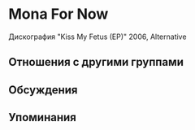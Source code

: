 # Mona For Now

Дискография
"Kiss My Fetus (EP)" 2006, Alternative

## Отношения с другими группами


## Обсуждения


## Упоминания

